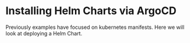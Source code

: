 # Installing Helm Charts via ArgoCD

Previously examples have focused on kubernetes manifests. Here we will look at deploying a Helm Chart.